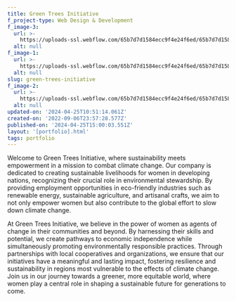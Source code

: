 ```yaml
---
title: Green Trees Initiative
f_project-type: Web Design & Development
f_image-3:
  url: >-
    https://uploads-ssl.webflow.com/65b7d7d1584ecc9f4e24f6ed/65b7d7d1584ecc9f4e24f72e_portfolio%2012.png
  alt: null
f_image-1:
  url: >-
    https://uploads-ssl.webflow.com/65b7d7d1584ecc9f4e24f6ed/65b7d7d1584ecc9f4e24f72c_portfolio%2010.png
  alt: null
slug: green-trees-initiative
f_image-2:
  url: >-
    https://uploads-ssl.webflow.com/65b7d7d1584ecc9f4e24f6ed/65b7d7d1584ecc9f4e24f72d_portfolio%2011.png
  alt: null
updated-on: '2024-04-25T10:51:14.061Z'
created-on: '2022-09-06T23:57:28.577Z'
published-on: '2024-04-25T15:00:03.551Z'
layout: '[portfolio].html'
tags: portfolio
---
```


Welcome to Green Trees Initiative, where sustainability meets empowerment in a mission to combat climate change. Our company is dedicated to creating sustainable livelihoods for women in developing nations, recognizing their crucial role in environmental stewardship. By providing employment opportunities in eco-friendly industries such as renewable energy, sustainable agriculture, and artisanal crafts, we aim to not only empower women but also contribute to the global effort to slow down climate change.

At Green Trees Initiative, we believe in the power of women as agents of change in their communities and beyond. By harnessing their skills and potential, we create pathways to economic independence while simultaneously promoting environmentally responsible practices. Through partnerships with local cooperatives and organizations, we ensure that our initiatives have a meaningful and lasting impact, fostering resilience and sustainability in regions most vulnerable to the effects of climate change. Join us in our journey towards a greener, more equitable world, where women play a central role in shaping a sustainable future for generations to come.

‍

